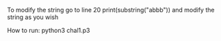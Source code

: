 To modify the string go to line 20 
  print(substring("abbb"))
and modify the string as you wish


How to run:
  python3 chal1.p3
